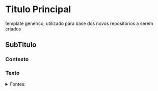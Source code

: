 # Titulo Principal
template genérico, utilizado para base dos novos repositórios a serem criados

## SubTitulo

### Contexto

### Texto

<details>
    <summary>Fontes:</summary>
<a><img src=" " width="50" height="50" alt="" />
</a>
- 
</details>
